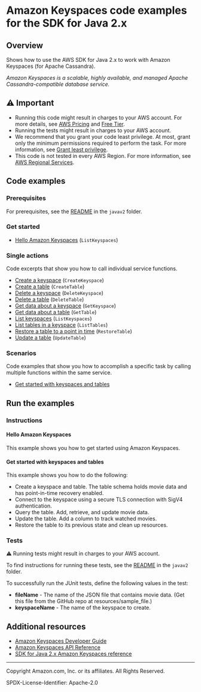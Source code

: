 # Amazon Keyspaces code examples for the SDK for Java 2.x

## Overview

Shows how to use the AWS SDK for Java 2.x to work with Amazon Keyspaces (for Apache Cassandra).

<!--custom.overview.start-->
<!--custom.overview.end-->

_Amazon Keyspaces is a scalable, highly available, and managed Apache Cassandra-compatible database service._

## ⚠ Important

* Running this code might result in charges to your AWS account. For more details, see [AWS Pricing](https://aws.amazon.com/pricing/) and [Free Tier](https://aws.amazon.com/free/).
* Running the tests might result in charges to your AWS account.
* We recommend that you grant your code least privilege. At most, grant only the minimum permissions required to perform the task. For more information, see [Grant least privilege](https://docs.aws.amazon.com/IAM/latest/UserGuide/best-practices.html#grant-least-privilege).
* This code is not tested in every AWS Region. For more information, see [AWS Regional Services](https://aws.amazon.com/about-aws/global-infrastructure/regional-product-services).

<!--custom.important.start-->
<!--custom.important.end-->

## Code examples

### Prerequisites

For prerequisites, see the [README](../../README.md#Prerequisites) in the `javav2` folder.


<!--custom.prerequisites.start-->
<!--custom.prerequisites.end-->

### Get started

- [Hello Amazon Keyspaces](src/main/java/com/example/keyspace/HelloKeyspaces.java#L13) (`ListKeyspaces`)


### Single actions

Code excerpts that show you how to call individual service functions.

- [Create a keyspace](src/main/java/com/example/keyspace/ScenarioKeyspaces.java#L607) (`CreateKeyspace`)
- [Create a table](src/main/java/com/example/keyspace/ScenarioKeyspaces.java#L501) (`CreateTable`)
- [Delete a keyspace](src/main/java/com/example/keyspace/ScenarioKeyspaces.java#L233) (`DeleteKeyspace`)
- [Delete a table](src/main/java/com/example/keyspace/ScenarioKeyspaces.java#L272) (`DeleteTable`)
- [Get data about a keyspace](src/main/java/com/example/keyspace/ScenarioKeyspaces.java#L589) (`GetKeyspace`)
- [Get data about a table](src/main/java/com/example/keyspace/ScenarioKeyspaces.java#L466) (`GetTable`)
- [List keyspaces](src/main/java/com/example/keyspace/ScenarioKeyspaces.java#L570) (`ListKeyspaces`)
- [List tables in a keyspace](src/main/java/com/example/keyspace/ScenarioKeyspaces.java#L446) (`ListTables`)
- [Restore a table to a point in time](src/main/java/com/example/keyspace/ScenarioKeyspaces.java#L322) (`RestoreTable`)
- [Update a table](src/main/java/com/example/keyspace/ScenarioKeyspaces.java#L367) (`UpdateTable`)

### Scenarios

Code examples that show you how to accomplish a specific task by calling multiple
functions within the same service.

- [Get started with keyspaces and tables](src/main/java/com/example/keyspace/ScenarioKeyspaces.java)


<!--custom.examples.start-->
<!--custom.examples.end-->

## Run the examples

### Instructions


<!--custom.instructions.start-->
<!--custom.instructions.end-->

#### Hello Amazon Keyspaces

This example shows you how to get started using Amazon Keyspaces.



#### Get started with keyspaces and tables

This example shows you how to do the following:

- Create a keyspace and table. The table schema holds movie data and has point-in-time recovery enabled.
- Connect to the keyspace using a secure TLS connection with SigV4 authentication.
- Query the table. Add, retrieve, and update movie data.
- Update the table. Add a column to track watched movies.
- Restore the table to its previous state and clean up resources.

<!--custom.scenario_prereqs.keyspaces_Scenario_GetStartedKeyspaces.start-->
<!--custom.scenario_prereqs.keyspaces_Scenario_GetStartedKeyspaces.end-->


<!--custom.scenarios.keyspaces_Scenario_GetStartedKeyspaces.start-->
<!--custom.scenarios.keyspaces_Scenario_GetStartedKeyspaces.end-->

### Tests

⚠ Running tests might result in charges to your AWS account.


To find instructions for running these tests, see the [README](../../README.md#Tests)
in the `javav2` folder.



<!--custom.tests.start-->

To successfully run the JUnit tests, define the following values in the test:

- **fileName** - The name of the JSON file that contains movie data. (Get this file from the GitHub repo at resources/sample_file.)
- **keyspaceName** - The name of the keyspace to create.
<!--custom.tests.end-->

## Additional resources

- [Amazon Keyspaces Developer Guide](https://docs.aws.amazon.com/keyspaces/latest/devguide/what-is-keyspaces.html)
- [Amazon Keyspaces API Reference](https://docs.aws.amazon.com/keyspaces/latest/APIReference/Welcome.html)
- [SDK for Java 2.x Amazon Keyspaces reference](https://sdk.amazonaws.com/java/api/latest/software/amazon/awssdk/services/keyspaces/package-summary.html)

<!--custom.resources.start-->
<!--custom.resources.end-->

---

Copyright Amazon.com, Inc. or its affiliates. All Rights Reserved.

SPDX-License-Identifier: Apache-2.0